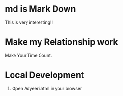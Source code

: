 # md is Mark Down

This is very interesting!!

# Make my Relationship work 


Make Your Time Count.

# Local Development
1. Open Adyeeri.html in your browser.